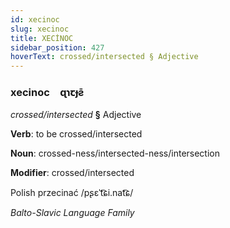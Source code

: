 ```yaml
---
id: xecinoc
slug: xecinoc
title: XECİNOC
sidebar_position: 427
hoverText: crossed/intersected § Adjective
---
```


### xecinoc&emsp;<span kind="abugida">ɋɿꞇɟƨ̄</span>

*crossed/intersected* **§** Adjective

**Verb**: to be crossed/intersected

**Noun**: crossed-ness/intersected-ness/intersection

**Modifier**: crossed/intersected

Polish przecinać /pʂɛˈt͡ɕi.nat͡ɕ/

*Balto-Slavic Language Family*